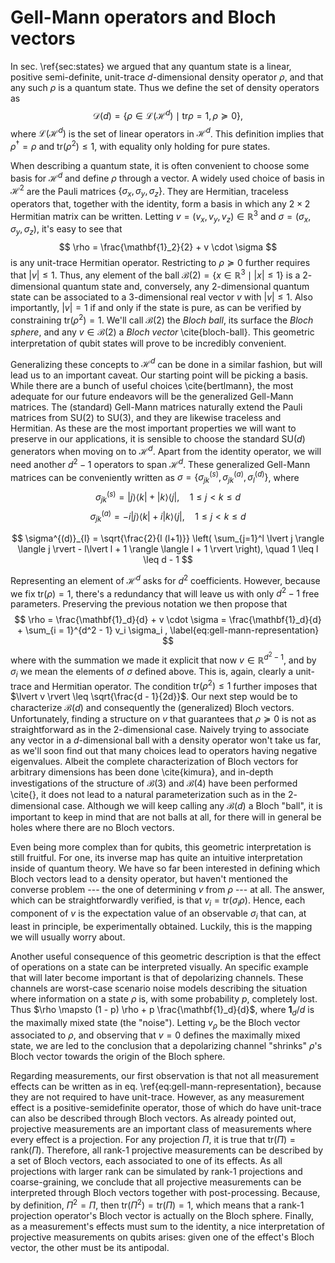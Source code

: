 # Gell-Mann operators and Bloch vectors

In sec. \ref{sec:states} we argued that any quantum state is a linear, positive semi-definite, unit-trace $d$-dimensional density operator $\rho$, and that any such $\rho$ is a quantum state. Thus we define the set of density operators as
$$
\mathcal{D}(d) = \{ \rho \in \mathcal{L}(\mathcal{H}^d) \mid \text{tr}\rho=1, \rho \succeq0 \} ,
$$
where $\mathcal{L}(\mathcal{H}^d)$ is the set of linear operators in $\mathcal{H}^d$. This definition implies that $\rho^\dagger = \rho$ and $\text{tr}(\rho^2) \leq 1$, with equality only holding for pure states.

When describing a quantum state, it is often convenient to choose some basis for $\mathcal{H}^d$ and define $\rho$ through a vector. A widely used choice of basis in $\mathcal{H}^2$ are the Pauli matrices $\{\sigma_x, \sigma_y, \sigma_z\}$. They are Hermitian, traceless operators that, together with the identity, form a basis in which any $2 \times 2$ Hermitian matrix can be written. Letting $v = (v_x, v_y, v_z) \in \mathbb{R}^3$ and $\sigma = (\sigma_x, \sigma_y, \sigma_z)$, it's easy to see that
$$
\rho = \frac{\mathbf{1}_2}{2} + v \cdot \sigma
$$
is any unit-trace Hermitian operator. Restricting to $\rho \succeq 0$ further requires that $\lvert v \rvert \leq 1$. Thus, any element of the ball $\mathcal{B}(2) = \{ x \in \mathbb{R}^3 \mid \lvert x \vert \leq 1 \}$ is a $2$-dimensional quantum state and, conversely, any $2$-dimensional quantum state can be associated to a $3$-dimensional real vector $v$ with $\lvert v \rvert \leq 1$. Also importantly, $\lvert v \rvert = 1$ if and only if the state is pure, as can be verified by constraining $\text{tr}(\rho^2) = 1$. We'll call $\mathcal{B}(2)$ the *Bloch ball*, its surface the *Bloch sphere*, and any $v \in \mathcal{B}(2)$ a *Bloch vector* \cite{bloch-ball}. This geometric interpretation of qubit states will prove to be incredibly convenient.

Generalizing these concepts to $\mathcal{H}^d$ can be done in a similar fashion, but will lead us to an important caveat. Our starting point will be picking a basis. While there are a bunch of useful choices \cite{bertlmann}, the most adequate for our future endeavors will be the generalized Gell-Mann matrices. The (standard) Gell-Mann matrices naturally extend the Pauli matrices from $\text{SU}(2)$ to $\text{SU}(3)$, and they are likewise traceless and Hermitian. As these are the most important properties we will want to preserve in our applications, it is sensible to choose the standard $\text{SU}(d)$ generators when moving on to $\mathcal{H}^d$. Apart from the identity operator, we will need another $d^2 - 1$ operators to span $\mathcal{H}^d$. These generalized Gell-Mann matrices can be conveniently written as $\sigma = \{ \sigma^{(s)}_{jk}, \sigma^{(a)}_{jk}, \sigma^{(d)}_l \}$, where
$$
\sigma^{(s)}_{jk} = \lvert j \rangle \langle k \rvert + \lvert k \rangle \langle j \rvert, \quad 1 \leq j < k \leq d
$$
$$
\sigma^{(a)}_{jk} = -i\lvert j \rangle \langle k \rvert + i\lvert k \rangle \langle j \rvert, \quad 1 \leq j < k \leq d
$$

$$
\sigma^{(d)}_{l} = \sqrt{\frac{2}{l (l+1)}} \left( \sum_{j=1}^l \lvert j \rangle \langle j \rvert - l\lvert l + 1 \rangle \langle l + 1 \rvert \right), \quad 1 \leq l \leq d - 1
$$

Representing an element of $\mathcal{H}^d$ asks for $d^2$ coefficients. However, because we fix $\text{tr}(\rho) = 1$, there's a redundancy that will leave us with only $d^2 - 1$ free parameters. Preserving the previous notation we then propose that
$$
\rho = \frac{\mathbf{1}_d}{d} + v \cdot \sigma = \frac{\mathbf{1}_d}{d} + \sum_{i = 1}^{d^2 - 1} v_i \sigma_i ,
\label{eq:gell-mann-representation}
$$
where with the summation we made it explicit that now $v \in \mathbb{R}^{d^2 - 1}$, and by $\sigma_i$ we mean the elements of $\sigma$ defined above. This is, again, clearly a unit-trace and Hermitian operator. The condition $\text{tr}(\rho^2) \leq 1$ further imposes that $\lvert v \rvert \leq \sqrt{\frac{d - 1}{2d}}$. Our next step would be to characterize $\mathcal{B}(d)$ and consequently the (generalized) Bloch vectors. Unfortunately, finding a structure on $v$ that guarantees that $\rho \succeq 0$ is not as straightforward as in the $2$-dimensional case. Naively trying to associate any vector in a $d$-dimensional ball with a density operator won't take us far, as we'll soon find out that many choices lead to operators having negative eigenvalues. Albeit the complete characterization of Bloch vectors for arbitrary dimensions has been done \cite{kimura}, and in-depth investigations of the structure of $\mathcal{B}(3)$ and $\mathcal{B}(4)$ have been performed \cite{}, it does not lead to a natural parameterization such as in the $2$-dimensional case. Although we will keep calling any $\mathcal{B}(d)$ a Bloch "ball", it is important to keep in mind that are not balls at all, for there will in general be holes where there are no Bloch vectors.

Even being more complex than for qubits, this geometric interpretation is still fruitful. For one, its inverse map has quite an intuitive interpretation inside of quantum theory. We have so far been interested in defining which Bloch vectors lead to a density operator, but haven't mentioned the converse problem --- the one of determining $v$ from $\rho$ --- at all. The answer, which can be straightforwardly verified, is that $v_i = \text{tr}(\sigma_i \rho)$. Hence, each component of $v$ is the expectation value of an observable $\sigma_i$ that can, at least in principle, be experimentally obtained. Luckily, this is the mapping we will usually worry about.

Another useful consequence of this geometric description is that the effect of operations on a state can be interpreted visually. An specific example that will later become important is that of depolarizing channels. These channels are worst-case scenario noise models describing the situation where information on a state $\rho$ is, with some probability $p$, completely lost. Thus $\rho \mapsto (1 - p) \rho + p \frac{\mathbf{1}_d}{d}$, where $\mathbf{1}_d/d$ is the maximally mixed state (the "noise"). Letting $v_\rho$ be the Bloch vector associated to $\rho$, and observing that $v = 0$ defines the maximally mixed state, we are led to the conclusion that a depolarizing channel "shrinks" $\rho$'s Bloch vector towards the origin of the Bloch sphere.

Regarding measurements, our first observation is that not all measurement effects can be written as in eq. \ref{eq:gell-mann-representation}, because they are not required to have unit-trace. However, as any measurement effect is a positive-semidefinite operator, those of which do have unit-trace can also be described through Bloch vectors. As already pointed out, projective measurements are an important class of measurements where every effect is a projection. For any projection $\Pi$, it is true that $\text{tr}(\Pi) = \text{rank}(\Pi)$. Therefore, all rank-1 projective measurements can be described by a set of Bloch vectors, each associated to one of its effects. As all projections with larger rank can be simulated by rank-1 projections and coarse-graining, we conclude that all projective measurements can be interpreted through Bloch vectors together with post-processing. Because, by definition, $\Pi^2 = \Pi$, then $\text{tr}(\Pi^2) = \text{tr}(\Pi) = 1$, which means that a rank-1 projection operator's Bloch vector is actually on the Bloch sphere. Finally, as a measurement's effects must sum to the identity, a nice interpretation of projective measurements on qubits arises: given one of the effect's Bloch vector, the other must be its antipodal.


